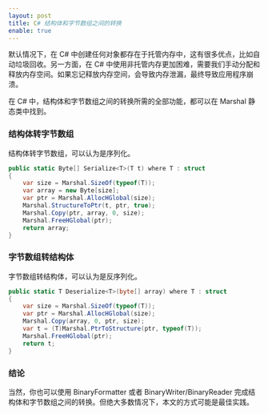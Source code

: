 ```yaml
---
layout: post
title: C# 结构体和字节数组之间的转换
enable: true
---
```


默认情况下，在 C# 中创建任何对象都存在于托管内存中，这有很多优点，比如自动垃圾回收。另一方面，在 C# 中使用非托管内存更加困难，需要我们手动分配和释放内存空间。如果忘记释放内存空间，会导致内存泄漏，最终导致应用程序崩溃。

在 C# 中，结构体和字节数组之间的转换所需的全部功能，都可以在 Marshal 静态类中找到。

### 结构体转字节数组

结构体转字节数组，可以认为是序列化。

```c#
public static Byte[] Serialize<T>(T t) where T : struct
{
    var size = Marshal.SizeOf(typeof(T));
    var array = new Byte[size];
    var ptr = Marshal.AllocHGlobal(size);
    Marshal.StructureToPtr(t, ptr, true);
    Marshal.Copy(ptr, array, 0, size);
    Marshal.FreeHGlobal(ptr);
    return array;
}
```

### 字节数组转结构体

字节数组转结构体，可以认为是反序列化。

```c#
public static T Deserialize<T>(byte[] array) where T : struct
{
    var size = Marshal.SizeOf(typeof(T));
    var ptr = Marshal.AllocHGlobal(size);
    Marshal.Copy(array, 0, ptr, size);
    var t = (T)Marshal.PtrToStructure(ptr, typeof(T));
    Marshal.FreeHGlobal(ptr);
    return t;
}
```

### 结论

当然，你也可以使用 BinaryFormatter 或者 BinaryWriter/BinaryReader 完成结构体和字节数组之间的转换。但绝大多数情况下，本文的方式可能是最佳实践。